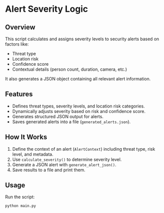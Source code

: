 # Alert Severity Logic

##  Overview
This script calculates and assigns severity levels to security alerts based on factors like:
- Threat type  
- Location risk  
- Confidence score  
- Contextual details (person count, duration, camera, etc.)

It also generates a JSON object containing all relevant alert information.
 

## Features
- Defines threat types, severity levels, and location risk categories.  
- Dynamically adjusts severity based on risk and confidence score.  
- Generates structured JSON output for alerts.  
- Saves generated alerts into a file (`generated_alerts.json`).  
 
## How It Works
1. Define the context of an alert (`AlertContext`) including threat type, risk level, and metadata.  
2. Use `calculate_severity()` to determine severity level.  
3. Generate a JSON alert with `generate_alert_json()`.  
4. Save results to a file and print them.  
 

## Usage
Run the script:
```bash
python main.py
